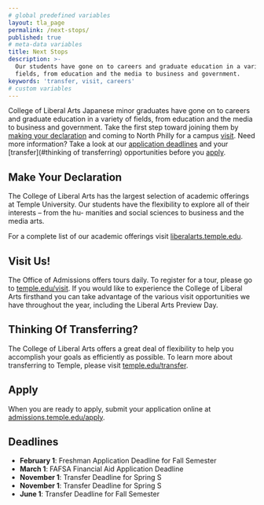 ```yaml
---
# global predefined variables
layout: tla_page
permalink: /next-stops/
published: true
# meta-data variables
title: Next Stops
description: >-
  Our students have gone on to careers and graduate education in a variety of
  fields, from education and the media to business and government.
keywords: 'transfer, visit, careers'
# custom variables
---
```

College of Liberal Arts Japanese minor graduates have gone on to careers and graduate education in a variety of fields, from education and the media to business and government. Take the first step toward joining them by [making your declaration](#make-your-declaration) and coming to North Philly for a campus [visit](#visit). Need more information? Take a look at our [application deadlines](#deadlines) and your [transfer](#thinking of transferring) opportunities before you [apply](#apply).

## Make Your Declaration
The College of Liberal Arts has the largest selection of academic offerings at Temple University.
Our students have the flexibility to explore all of their interests – from the hu- manities and
social sciences to business and the media arts.

For a complete list of our academic offerings visit [liberalarts.temple.edu](https://liberalarts.temple.edu).

## Visit Us!
The Office of Admissions offers tours daily. To register for a tour, please go to [temple.edu/visit](http://admissions.temple.edu/visit). If you would like to experience the College of Liberal Arts firsthand you can take advantage of the various visit opportunities we have throughout the year, including the Liberal Arts Preview Day.

## Thinking Of Transferring?
The College of Liberal Arts offers a great deal of flexibility to help you accomplish your goals as
efficiently as possible. To learn more about transferring to Temple, please visit [temple.edu/transfer](http://admissions.temple.edu/apply/transfer-applicant).

## Apply
When you are ready to apply, submit your application online at [admissions.temple.edu/apply](http://admissions.temple.edu/apply).

## Deadlines

- **February 1**: Freshman Application Deadline for Fall Semester
- **March 1**: FAFSA Financial Aid Application Deadline
- **November 1**: Transfer Deadline for Spring S
- **November 1**: Transfer Deadline for Spring S
- **June 1**: Transfer Deadline for Fall Semester
